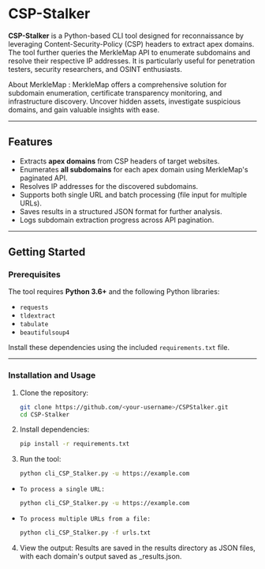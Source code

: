 # CSP-Stalker

**CSP-Stalker** is a Python-based CLI tool designed for reconnaissance by leveraging Content-Security-Policy (CSP) headers to extract apex domains. The tool further queries the MerkleMap API to enumerate subdomains and resolve their respective IP addresses. It is particularly useful for penetration testers, security researchers, and OSINT enthusiasts.

About MerkleMap : MerkleMap offers a comprehensive solution for subdomain enumeration, certificate transparency monitoring, and infrastructure discovery. Uncover hidden assets, investigate suspicious domains, and gain valuable insights with ease.

---

## Features

- Extracts **apex domains** from CSP headers of target websites.
- Enumerates **all subdomains** for each apex domain using MerkleMap's paginated API.
- Resolves IP addresses for the discovered subdomains.
- Supports both single URL and batch processing (file input for multiple URLs).
- Saves results in a structured JSON format for further analysis.
- Logs subdomain extraction progress across API pagination.

---

## Getting Started

### Prerequisites

The tool requires **Python 3.6+** and the following Python libraries:
- `requests`
- `tldextract`
- `tabulate`
- `beautifulsoup4`

Install these dependencies using the included `requirements.txt` file.

---

### Installation and Usage

1. Clone the repository:
   ```bash
   git clone https://github.com/<your-username>/CSPStalker.git
   cd CSP-Stalker
2. Install dependencies:
   ```bash
   pip install -r requirements.txt
3. Run the tool:
   ```bash
   python cli_CSP_Stalker.py -u https://example.com
   
 - `To process a single URL:`
   
   ```bash
   python cli_CSP_Stalker.py -u https://example.com
 - `To process multiple URLs from a file:`
   
   ```bash
   python cli_CSP_Stalker.py -f urls.txt
4. View the output: Results are saved in the results directory as JSON files, with each domain's output saved as <domain>_results.json.

   

   
